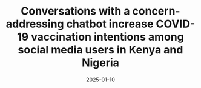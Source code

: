 ---
title: "Conversations with a concern-addressing chatbot increase COVID-19 vaccination intentions among social media users in Kenya and Nigeria"
date: 2025-01-10
authors:
- Leah Rosenzweig|https://leahrosenzweig.com
- Molly Offer‑Westort
publication: "Journal of Politics (forthcoming)"
featured: false
summary: "During mass vaccination campaigns, social media platforms can facilitate the dissemination of public health information but may also contribute to vaccine hesitancy by serving as avehicle for the spread of false and misleading information. 
Although talking with health professionals is an important avenue to address individuals’ concerns, one-on-one conversationswith healthcare providers are challenging to scale. 
Can automated, personalized messaging delivered by a chatbot address individuals’ concerns and increase vaccine acceptance? 
To answer this question, we designed and deployed a Facebook Messenger chatbot to address questions and concerns social media users in Kenya and Nigeria had about the COVID-19 vaccine. 
After optimizing messaging using an adaptive experimental design on 3,905 respondents, we compare the interactive concern-addressing chatbot to a chatbot that delivers a non-interactive public service announcement (PSA), as well as to a control, no information, chatbot condition. 
We find that the concern-addressing chatbot increases COVID-19 vaccine intentions and willingness by 4-5% compared to the control condition, and by 3-4% compared to the PSA intervention. 
Among the 22,052 respondents in our evaluation sample, who at the time of the survey in early 2022 had not yet received a single COVID-19 vaccine, we observe the largest treatment effects among those most hesitant at baseline. 
With advertising costs as low as $0.21 per person engaged and $4.33 per person influenced, policymakers may want to consider using personalized messaging on digital platforms to quickly and cheaply reach many people to encourage compliance with public health programs during disease outbreaks."
type: project
tags: ["adaptive", "messaging", "social media", "experiment"]
links:
  - name: "preprint"
    url: "https://osf.io/preprints/osf/mgyxu"
  - name: "pre-analysis plan"
    url: "https://osf.io/mxr8n"
  - name: "data"
    url: "https://doi.org/10.7910/DVN/YFGDA4"

---